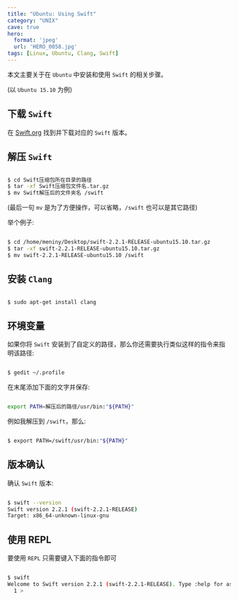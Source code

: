 ```yaml
---
title: "Ubuntu: Using Swift"
category: "UNIX"
cave: true
hero:
  format: 'jpeg'
  url: 'HERO_0058.jpg'
tags: [Linux, Ubuntu, Clang, Swift]
---
```

本文主要关于在 `Ubuntu` 中安装和使用 `Swift` 的相关步骤。

(以 `Ubuntu 15.10` 为例)

## 下载 `Swift`

在 [Swift.org](https://swift.org/download/#releases) 找到并下载对应的 `Swift` 版本。

## 解压 `Swift`

```sh

$ cd Swift压缩包所在目录的路径
$ tar -xf Swift压缩包文件名.tar.gz
$ mv Swift解压后的文件夹名 /swift

```


(最后一句 `mv` 是为了方便操作，可以省略，`/swift` 也可以是其它路径)

举个例子:

```sh

$ cd /home/meniny/Desktop/swift-2.2.1-RELEASE-ubuntu15.10.tar.gz
$ tar -xf swift-2.2.1-RELEASE-ubuntu15.10.tar.gz
$ mv swift-2.2.1-RELEASE-ubuntu15.10 /swift

```


## 安装 `Clang`

```sh

$ sudo apt-get install clang

```


## 环境变量

如果你将 `Swift` 安装到了自定义的路径，那么你还需要执行类似这样的指令来指明该路径:

```sh

$ gedit ~/.profile

```


在末尾添加下面的文字并保存:

```sh

export PATH=解压后的路径/usr/bin:"${PATH}"

```


例如我解压到 `/swift`，那么:

```sh

$ export PATH=/swift/usr/bin:"${PATH}"

```


## 版本确认

确认 `Swift` 版本:

```sh

$ swift --version
Swift version 2.2.1 (swift-2.2.1-RELEASE)
Target: x86_64-unknown-linux-gnu

```


## 使用 REPL

要使用 `REPL` 只需要键入下面的指令即可

```sh

$ swift
Welcome to Swift version 2.2.1 (swift-2.2.1-RELEASE). Type :help for assistance.
  1 >

```




